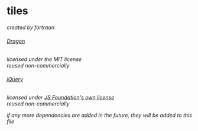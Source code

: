 # tiles
*created by fortraan*  
  
###### [Dragon](https://github.com/jeremyckahn/dragon)
*licensed under the MIT license*  
*reused non-commercially*  
  
###### [jQuery](http://jquery.com)
*licensed under [JS Foundation's own license](https://github.com/jquery/jquery/blob/master/LICENSE.txt)*  
*reused non-commercially*  
  
*if any more dependencies are added in the future, they will be added to this file*
